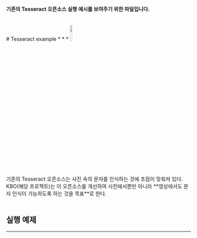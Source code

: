 #### 기존의 Tesseract 오픈소스 실행 예시를 보여주기 위한 파일입니다.
<br>
# Tesseract example
* * *
<img src="/uploads/533c5f7685a87f512e19dc7542aeba21/캡처.JPG" width="10.5%" height="10.5%"> <br>
기존의 Tesseract 오픈소스는 사진 속의 문자를 인식하는 것에 초점이 맞춰져 있다. <br>
KBO(해당 프로젝트)는 이 오픈소스를 개선하여 사진에서뿐만 아니라 **영상에서도 문자 인식이 가능하도록 하는 것을 목표**로 한다. <br><br>

## 실행 예제
* * *